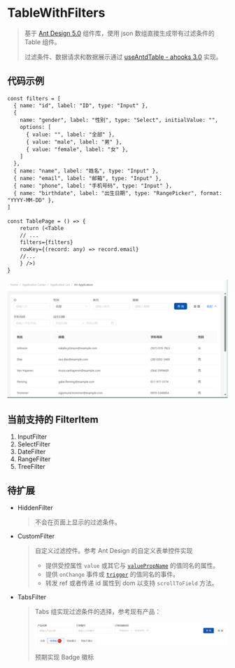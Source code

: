 # TableWithFilters

> 基于 [Ant Design 5.0](https://ant.design/index-cn) 组件库，使用 json 数组直接生成带有过滤条件的 Table 组件。
>
> 过滤条件、数据请求和数据展示通过 [useAntdTable - ahooks 3.0](https://ahooks.js.org/zh-CN/hooks/use-antd-table) 实现。

## 代码示例

```tsx
const filters = [
  { name: "id", label: "ID", type: "Input" },
  {
    name: "gender", label: "性别", type: "Select", initialValue: "",
    options: [
      { value: "", label: "全部" },
      { value: "male", label: "男" },
      { value: "female", label: "女" },
    ]
  },
  { name: "name", label: "姓名", type: "Input" },
  { name: "email", label: "邮箱", type: "Input" },
  { name: "phone", label: "手机号码", type: "Input" },
  { name: "birthdate", label: "出生日期", type: "RangePicker", format: "YYYY-MM-DD" },
]

const TablePage = () => {
    return (<Table
    // ...
    filters={filters}
    rowKey={(record: any) => record.email}
    //...
    } />)
}
```

<img src="../../../assets/images/demo/image-20240710163624526.png" alt="image" style="zoom: 50%;" />

## 当前支持的 FilterItem

1. InputFilter
2. SelectFilter
3. DateFilter
4. RangeFilter
5. TreeFilter

## 待扩展

- HiddenFilter

  > 不会在页面上显示的过滤条件。

- CustomFilter

  > 自定义过滤控件。参考 Ant Design 的自定义表单控件实现
  >
  > - 提供受控属性 `value` 或其它与 [`valuePropName`](https://ant.design/components/form-cn#formitem) 的值同名的属性。
  > - 提供 `onChange` 事件或 [`trigger`](https://ant.design/components/form-cn#formitem) 的值同名的事件。
  > - 转发 ref 或者传递 id 属性到 dom 以支持 `scrollToField` 方法。

- TabsFilter

  > Tabs 组实现过滤条件的选择，参考现有产品：
  >
  > ![image-20240710171001684](../../../assets/images/demo/image-20240710171001684.png)
  >
  > 预期实现 Badge 徽标
